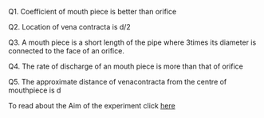 Q1. Coefficient of mouth piece is better than orifice

Q2. Location of vena contracta is d/2

Q3. A mouth piece is a short length of the pipe where 3times its diameter is connected to the face of an orifice.

Q4. The rate of discharge of an mouth piece is more than that of orifice

Q5. The approximate distance of venacontracta from the centre of mouthpiece is d

To read about the Aim of the experiment click [here](docs/4.Mouthpieces.pdf)
